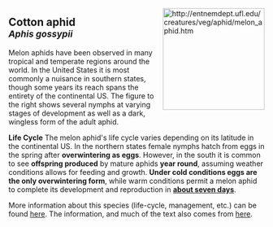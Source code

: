 <img 
title="http://entnemdept.ufl.edu/creatures/veg/aphid/melon_aphid.htm"
src="http://entnemdept.ufl.edu/creatures/veg/aphid/melon_aphid01.jpg" 
height="200"
class="center"
align="right">

## Cotton aphid <br><sup>*Aphis gossypii*</sup>

Melon aphids have been observed in many tropical and temperate regions around the world. In the United States it is most commonly a nuisance in southern states, though some years its reach spans the entirety of the continental US. The figure to the right shows several nymphs at varying stages of development as well as a dark, wingless form of the adult aphid.

**Life Cycle**
The melon aphid's life cycle varies depending on its latitude in the continental US. In the northern states female nymphs hatch from eggs in the spring after **overwintering as eggs**. However, in the south it is common to see **offspring produced** by mature aphids **year round**, assuming weather conditions allows for feeding and growth. **Under cold conditions eggs are the only overwintering form**, while warm conditions permit a melon aphid to complete its development and reproduction in [**about seven days**](http://entnemdept.ufl.edu/creatures/veg/aphid/melon_aphid.htm).

More information about this species (life-cycle, management, etc.) can be found [here](http://entnemdept.ufl.edu/creatures/veg/aphid/melon_aphid.htm). The information, and much of the text also comes from [here](http://entnemdept.ufl.edu/creatures/veg/aphid/melon_aphid.htm).

<!--stackedit_data:
eyJoaXN0b3J5IjpbLTE3MTQ1Nzk5NzEsLTI1Mjc3NjIxNCwxMD
c3MDA4MjA1LC02MTcyOTY5NTFdfQ==
-->